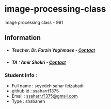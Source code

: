 # image-processing-class
image processing class - 991

## Information
* ##### Teacher: Dr. Farzin Yaghmaee - [Contact](f_yaghmaee@semnan.ac.ir)
* ##### TA : Amir Shokri - [Contact](amirshokri@semnan.ac.ir)

### Student Info :
* Full name : seyedeh sahar feizabadi
* github id : ssaharrf1375
* Email : ssaharr.f1375@gmail.com
* Type : shabaneh

